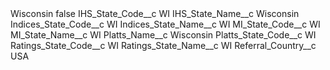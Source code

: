 <?xml version="1.0" encoding="UTF-8"?>
<CustomMetadata xmlns="http://soap.sforce.com/2006/04/metadata" xmlns:xsi="http://www.w3.org/2001/XMLSchema-instance" xmlns:xsd="http://www.w3.org/2001/XMLSchema">
    <label>Wisconsin</label>
    <protected>false</protected>
    <values>
        <field>IHS_State_Code__c</field>
        <value xsi:type="xsd:string">WI</value>
    </values>
    <values>
        <field>IHS_State_Name__c</field>
        <value xsi:type="xsd:string">Wisconsin</value>
    </values>
    <values>
        <field>Indices_State_Code__c</field>
        <value xsi:type="xsd:string">WI</value>
    </values>
    <values>
        <field>Indices_State_Name__c</field>
        <value xsi:type="xsd:string">WI</value>
    </values>
    <values>
        <field>MI_State_Code__c</field>
        <value xsi:type="xsd:string">WI</value>
    </values>
    <values>
        <field>MI_State_Name__c</field>
        <value xsi:type="xsd:string">WI</value>
    </values>
    <values>
        <field>Platts_Name__c</field>
        <value xsi:type="xsd:string">Wisconsin</value>
    </values>
    <values>
        <field>Platts_State_Code__c</field>
        <value xsi:type="xsd:string">WI</value>
    </values>
    <values>
        <field>Ratings_State_Code__c</field>
        <value xsi:type="xsd:string">WI</value>
    </values>
    <values>
        <field>Ratings_State_Name__c</field>
        <value xsi:type="xsd:string">WI</value>
    </values>
    <values>
        <field>Referral_Country__c</field>
        <value xsi:type="xsd:string">USA</value>
    </values>
</CustomMetadata>
